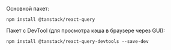Основной пакет:
```
npm install @tanstack/react-query
```

Пакет с DevTool (для просмотра кэша в браузере через GUI):
```
npm install @tanstack/react-query-devtools --save-dev
```

